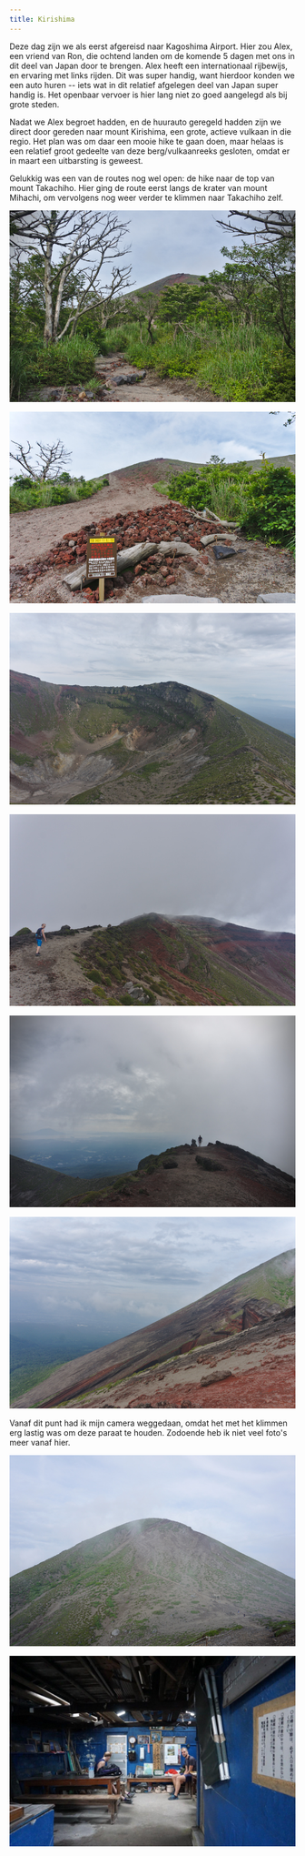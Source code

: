 ```yaml
---
title: Kirishima
---
```



Deze dag zijn we als eerst afgereisd naar Kagoshima Airport. Hier zou Alex, een
vriend van Ron, die ochtend landen om de komende 5 dagen met ons in dit deel van
Japan door te brengen. Alex heeft een internationaal rijbewijs, en ervaring met
links rijden. Dit was super handig, want hierdoor konden we een auto huren --
iets wat in dit relatief afgelegen deel van Japan super handig is. Het openbaar
vervoer is hier lang niet zo goed aangelegd als bij grote steden.

Nadat we Alex begroet hadden, en de huurauto geregeld hadden zijn we direct door
gereden naar mount Kirishima, een grote, actieve vulkaan in die regio. Het plan
was om daar een mooie hike te gaan doen, maar helaas is een relatief groot
gedeelte van deze berg/vulkaanreeks gesloten, omdat er in maart een uitbarsting
is geweest.

Gelukkig was een van de routes nog wel open: de hike naar de top van mount
Takachiho. Hier ging de route eerst langs de krater van mount Mihachi, om
vervolgens nog weer verder te klimmen naar Takachiho zelf.

![Aan de voet van mount Mihachi](/images/day-30/20180620_0149.jpg)

![Waarschuwing dat je de krater van Mihachi niet mag betreden](/images/day-30/20180620_0155.jpg)

![Op de top van Mihachi](/images/day-30/20180620_0163.jpg)

![Langs de rand van de krater; Alex](/images/day-30/20180620_0167.jpg)

![Uitzicht vanaf de krater; Ron](/images/day-30/20180620_0169.jpg)

![Aan de andere kant van de krater; vulkanisch steen; aardig steil naar beneden](/images/day-30/20180620_0175.jpg)

Vanaf dit punt had ik mijn camera weggedaan, omdat het met het klimmen erg
lastig was om deze paraat te houden. Zodoende heb ik niet veel foto's meer vanaf
hier.

![Vanaf de top van Mihachi, kijkend naar de top van Takachiho; die kleine puntjes rechtsonder zijn Alex en ik](/images/day-30/DSC01844.jpg)

![Uitrusten in de hut op de top](/images/day-30/hut.jpg)
